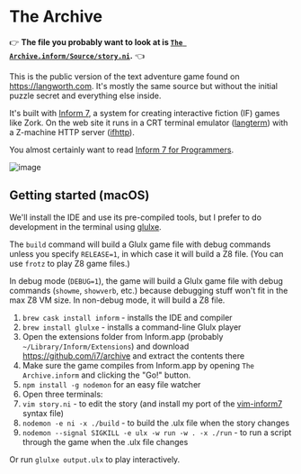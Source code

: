 # The Archive

👉 **The file you probably want to look at is [`The Archive.inform/Source/story.ni`](https://github.com/statico/the-archive-public/blob/master/The%20Archive.inform/Source/story.ni).** 👈

This is the public version of the text adventure game found on https://langworth.com. It's mostly the same source but without the initial puzzle secret and everything else inside.

It's built with [Inform 7](http://inform7.com/), a system for creating interactive fiction (IF) games like Zork. On the web site it runs in a CRT terminal emulator ([langterm](https://github.com/statico/langterm)) with a Z-machine HTTP server ([ifhttp](https://github.com/statico/ifhttp)).

You almost certainly want to read [Inform 7 for Programmers](http://www.ifwiki.org/index.php/Inform_7_for_Programmers).

![image](https://user-images.githubusercontent.com/137158/94717063-a6e96c00-0304-11eb-956c-24848b2a63e6.png)

## Getting started (macOS)

We'll install the IDE and use its pre-compiled tools, but I prefer to do development in the terminal using [glulxe](https://www.eblong.com/zarf/glulx/).

The `build` command will build a Glulx game file with debug commands unless you specify `RELEASE=1`, in which case it will build a Z8 file. (You can use `frotz` to play Z8 game files.)

In debug mode (`DEBUG=1`), the game will build a Glulx game file with debug commands (`showme`, `showverb`, etc.) because debugging stuff won't fit in the max Z8 VM size. In non-debug mode, it will build a Z8 file.

1. `brew cask install inform` - installs the IDE and compiler
1. `brew install glulxe` - installs a command-line Glulx player
1. Open the extensions folder from Inform.app (probably `~/Library/Inform/Extensions`) and download https://github.com/i7/archive and extract the contents there
1. Make sure the game compiles from Inform.app by opening `The Archive.inform` and clicking the "Go!" button.
1. `npm install -g nodemon` for an easy file watcher
1. Open three terminals:
1. `vim story.ni` - to edit the story (and install my port of the [vim-inform7](https://github.com/statico/vim-inform7) syntax file)
1. `nodemon -e ni -x ./build` - to build the .ulx file when the story changes
1. `nodemon --signal SIGKILL -e ulx -w run -w . -x ./run` - to run a script through the game when the .ulx file changes

Or run `glulxe output.ulx` to play interactively.
